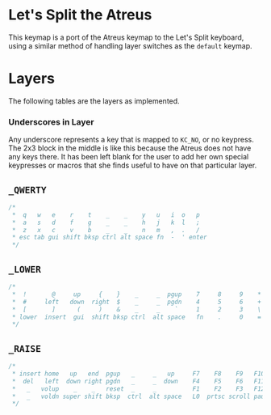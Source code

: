 # Let's Split the Atreus

This keymap is a port of the Atreus keymap to the Let's Split keyboard, using a
similar method of handling layer switches as the `default` keymap.


# Layers

The following tables are the layers as implemented.

### Underscores in Layer

Any underscore represents a key that is mapped to `KC_NO`, or no keypress. The
2x3 block in the middle is like this because the Atreus does not have any keys
there. It has been left blank for the user to add her own special keypresses or
macros that she finds useful to have on that particular layer.


## `_QWERTY`

```c
/*
 *  q   w   e    r    t    _    _    y   u   i  o   p
 *  a   s   d    f    g    _    _    h   j   k  l   ;
 *  z   x   c    v    b    _    _    n   m   ,  .   /
 * esc tab gui shift bksp ctrl alt space fn  -  ' enter
 */
 ```


## `_LOWER`

```c
/*
 *  !       @     up     {    }    _     _  pgup    7     8     9    *
 *  #     left   down  right  $    _     _  pgdn    4     5     6    +
 *  [       ]      (     )    &    _     _    `     1     2     3    \
 * lower  insert  gui  shift bksp ctrl  alt space   fn    .     0    =
 */
 ```

## `_RAISE`

```c
/*
 * insert home   up   end  pgup   _     _   up     F7    F8    F9   F10
 *  del   left  down right pgdn   _     _  down    F4    F5    F6   F11
 *   _   volup    _    _   reset  _     _          F1    F2    F3   F12
 *   _   voldn super shift bksp  ctrl  alt space   L0  prtsc scroll pause
 */
 ```

